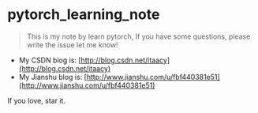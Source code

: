 # pytorch_learning_note
> This is my note by learn pytorch, If you have some questions, please write the issue let me know!

- My CSDN blog is: [http://blog.csdn.net/itaacy](http://blog.csdn.net/itaacy)
- My Jianshu blog is: [http://www.jianshu.com/u/fbf440381e51](http://www.jianshu.com/u/fbf440381e51)

If you love, star it.